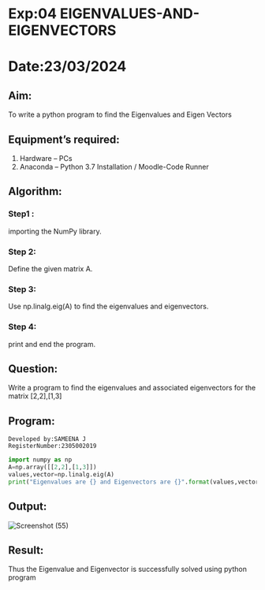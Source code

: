 # Exp:04 EIGENVALUES-AND-EIGENVECTORS
# Date:23/03/2024
## Aim:
To write a python program to find the Eigenvalues and Eigen Vectors
## Equipment’s required:
1. 	Hardware – PCs
2. 	Anaconda – Python 3.7 Installation / Moodle-Code Runner
## Algorithm:
### Step1 : 
importing the NumPy library. 
### Step 2:
Define the given matrix A.
### Step 3: 
Use np.linalg.eig(A) to find the eigenvalues and eigenvectors.
### Step 4:
print and end the program.

## Question:

Write a program to find the eigenvalues and associated eigenvectors for the matrix [2,2],[1,3]

## Program:
```
Developed by:SAMEENA J
RegisterNumber:2305002019
```
```python
import numpy as np
A=np.array([[2,2],[1,3]])
values,vector=np.linalg.eig(A)
print("Eigenvalues are {} and Eigenvectors are {}".format(values,vector))
```

## Output:
![Screenshot (55)](https://github.com/sameena77/EIGENVALUES-AND-EIGENVECTORS/assets/155620541/64773fa1-7b8b-438d-a400-0a4fc7d16312)



## Result:
Thus the Eigenvalue and Eigenvector is successfully solved using python program
